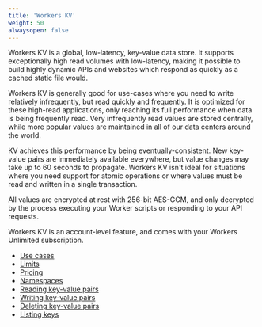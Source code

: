 ```yaml
---
title: 'Workers KV'
weight: 50
alwaysopen: false
---
```


Workers KV is a global, low-latency, key-value data store. It supports
exceptionally high read volumes with low-latency, making it possible to build
highly dynamic APIs and websites which respond as quickly as a cached static
file would.

Workers KV is generally good for use-cases where you need to write relatively
infrequently, but read quickly and frequently. It is optimized for these
high-read applications, only reaching its full performance when data is being
frequently read. Very infrequently read values are stored centrally, while
more popular values are maintained in all of our data centers around the
world.

KV achieves this performance by being eventually-consistent. New key-value
pairs are immediately available everywhere, but value changes may take up to
60 seconds to propagate. Workers KV isn't ideal for situations where you need
support for atomic operations or where values must be read and written in a
single transaction.

All values are encrypted at rest with 256-bit AES-GCM, and only decrypted by
the process executing your Worker scripts or responding to your API requests.

Workers KV is an account-level feature, and comes with your Workers Unlimited
subscription.

- [Use cases](/reference/storage/use-cases)
- [Limits](/about/limits#kv)
- [Pricing](/about/pricing#kv)
- [Namespaces](/reference/storage/namespaces)
- [Reading key-value pairs](/reference/storage/reading-key-value-pairs)
- [Writing key-value pairs](/reference/storage/writing-key-value-pairs)
- [Deleting key-value pairs](/reference/storage/deleting-key-value-pairs)
- [Listing keys](/reference/storage/listing-keys)
